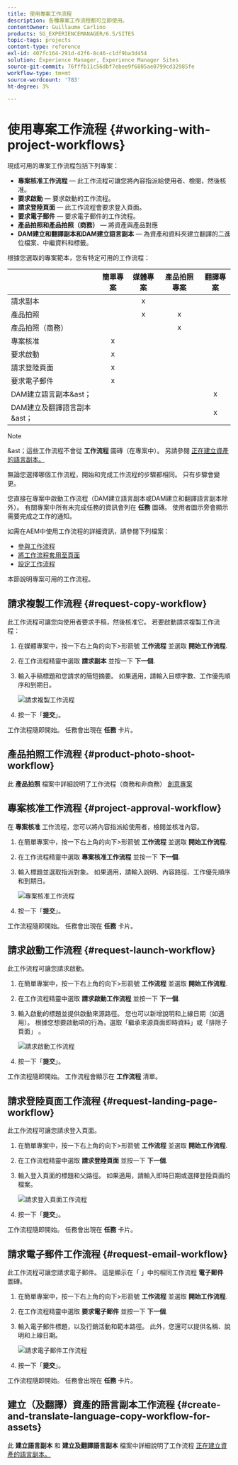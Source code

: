 ```yaml
---
title: 使用專案工作流程
description: 各種專案工作流程都可立即使用。
contentOwner: Guillaume Carlino
products: SG_EXPERIENCEMANAGER/6.5/SITES
topic-tags: projects
content-type: reference
exl-id: 407fc164-291d-42f6-8c46-c1df9ba3d454
solution: Experience Manager, Experience Manager Sites
source-git-commit: 76fffb11c56dbf7ebee9f6805ae0799cd32985fe
workflow-type: tm+mt
source-wordcount: '783'
ht-degree: 3%

---
```



# 使用專案工作流程 {#working-with-project-workflows}

現成可用的專案工作流程包括下列專案：

* **專案核准工作流程**  — 此工作流程可讓您將內容指派給使用者、檢閱，然後核准。
* **要求啟動**  — 要求啟動的工作流程。
* **請求登陸頁面**  — 此工作流程會要求登入頁面。
* **要求電子郵件**  — 要求電子郵件的工作流程。
* **產品拍照和產品拍照（商務）**  — 將資產與產品對應
* **DAM建立和翻譯副本和DAM建立語言副本**  — 為資產和資料夾建立翻譯的二進位檔案、中繼資料和標籤。

根據您選取的專案範本，您有特定可用的工作流程：

|   | **簡單專案** | **媒體專案** | **產品拍照專案** | **翻譯專案** |
|---|:-:|:-:|:-:|:-:|
| 請求副本 |  | x |  |  |
| 產品拍照 |  | x | x |  |
| 產品拍照（商務） |  |  | x |  |
| 專案核准 | x |  |  |  |
| 要求啟動 | x |  |  |  |
| 請求登陸頁面 | x |  |  |  |
| 要求電子郵件 | x |  |  |  |
| DAM建立語言副本&amp;ast； |  |  |  | x |
| DAM建立及翻譯語言副本&amp;ast； |  |  |  | x |

>[!NOTE]
>
>&amp;ast；這些工作流程不會從 **工作流程** 圖磚（在專案中）。 另請參閱 [正在建立資產的語言副本。](/help/sites-administering/tc-manage.md)

無論您選擇哪個工作流程，開始和完成工作流程的步驟都相同。 只有步驟會變更。

您直接在專案中啟動工作流程（DAM建立語言副本或DAM建立和翻譯語言副本除外）。 有關專案中所有未完成任務的資訊會列在 **任務** 圖磚。 使用者圖示旁會顯示需要完成之工作的通知。

如需在AEM中使用工作流程的詳細資訊，請參閱下列檔案：

* [參與工作流程](/help/sites-authoring/workflows-participating.md)
* [將工作流程套用至頁面](/help/sites-authoring/workflows-applying.md)
* [設定工作流程](/help/sites-administering/workflows.md)

本節說明專案可用的工作流程。

## 請求複製工作流程 {#request-copy-workflow}

此工作流程可讓您向使用者要求手稿，然後核准它。 若要啟動請求複製工作流程：

1. 在媒體專案中，按一下右上角的向下>形箭號 **工作流程** 並選取 **開始工作流程**.
1. 在工作流程精靈中選取 **請求副本** 並按一下 **下一個**.
1. 輸入手稿標題和您請求的簡短摘要。 如果適用，請輸入目標字數、工作優先順序和到期日。

   ![請求複製工作流程](assets/project-request-copy-workflow.png)

1. 按一下「**提交**」。

工作流程隨即開始。 任務會出現在 **任務** 卡片。

## 產品拍照工作流程 {#product-photo-shoot-workflow}

此 **產品拍照** 檔案中詳細說明了工作流程（商務和非商務） [創意專案](/help/sites-authoring/managing-product-information.md)

## 專案核准工作流程 {#project-approval-workflow}

在 **專案核准** 工作流程，您可以將內容指派給使用者，檢閱並核准內容。

1. 在簡單專案中，按一下右上角的向下>形箭號 **工作流程** 並選取 **開始工作流程**.
1. 在工作流程精靈中選取 **專案核准工作流程** 並按一下 **下一個**.
1. 輸入標題並選取指派對象。 如果適用，請輸入說明、內容路徑、工作優先順序和到期日。

   ![專案核准工作流程](assets/project-approval-workflow.png)

1. 按一下「**提交**」。

工作流程隨即開始。 任務會出現在 **任務** 卡片。

## 請求啟動工作流程 {#request-launch-workflow}

此工作流程可讓您請求啟動。

1. 在簡單專案中，按一下右上角的向下>形箭號 **工作流程** 並選取 **開始工作流程**.
1. 在工作流程精靈中選取 **請求啟動工作流程** 並按一下 **下一個**.
1. 輸入啟動的標題並提供啟動來源路徑。 您也可以新增說明和上線日期（如適用）。 根據您想要啟動項的行為，選取「繼承來源頁面即時資料」或「排除子頁面」 。

   ![請求啟動工作流程](assets/project-request-launch-workflow.png)

1. 按一下「**提交**」。

工作流程隨即開始。 工作流程會顯示在 **工作流程** 清單。

## 請求登陸頁面工作流程 {#request-landing-page-workflow}

此工作流程可讓您請求登入頁面。

1. 在簡單專案中，按一下右上角的向下>形箭號 **工作流程** 並選取 **開始工作流程**.
1. 在工作流程精靈中選取 **請求登陸頁面** 並按一下 **下一個**.
1. 輸入登入頁面的標題和父路徑。 如果適用，請輸入即時日期或選擇登陸頁面的檔案。

   ![請求登入頁面工作流程](assets/project-request-landing-page-workflow.png)

1. 按一下「**提交**」。

工作流程隨即開始。 任務會出現在 **任務** 卡片。

## 請求電子郵件工作流程 {#request-email-workflow}

此工作流程可讓您請求電子郵件。 這是顯示在「 」中的相同工作流程 **電子郵件** 圖磚。

1. 在簡單專案中，按一下右上角的向下>形箭號 **工作流程** 並選取 **開始工作流程**.
1. 在工作流程精靈中選取 **要求電子郵件** 並按一下 **下一個**.
1. 輸入電子郵件標題，以及行銷活動和範本路徑。 此外，您還可以提供名稱、說明和上線日期。

   ![請求電子郵件工作流程](assets/project-request-email-workflow.png)

1. 按一下「**提交**」。

工作流程隨即開始。 任務會出現在 **任務** 卡片。

## 建立（及翻譯）資產的語言副本工作流程 {#create-and-translate-language-copy-workflow-for-assets}

此 **建立語言副本** 和 **建立及翻譯語言副本** 檔案中詳細說明了工作流程 [正在建立資產的語言副本。](/help/assets/translation-projects.md)
